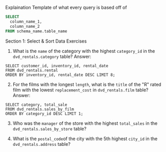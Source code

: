 Explaination Template of what every query is based off of

```sql
SELECT
  column_name_1,
  column_name_2
FROM schema_name.table_name
```

Section 1: Select & Sort Data
Exercises
1. What is the `name` of the category with the highest `category_id` in the `dvd_rentals.category` table? 
Answer:
```
SELECT customer_id, inventory_id, rental_date
FROM dvd_rentals.rental
ORDER BY inventory_id, rental_date DESC LIMIT 8;
```

2. For the films with the longest `length`, what is the `title` of the "R" rated film with the lowest `replacement_cost` in `dvd_rentals.film` table?
Answer:
```
SELECT category, total_sale
FROM dvd_rentals.sales_by_film
ORDER BY category_id DESC LIMIT 1;
```


3. Who was the `manager` of the store with the highest `total_sales` in the `dvd_rentals.sales_by_store` table?


4. What is the `postal_code`of the city with the 5th highest `city_id` in the `dvd_rentals.address` table?
